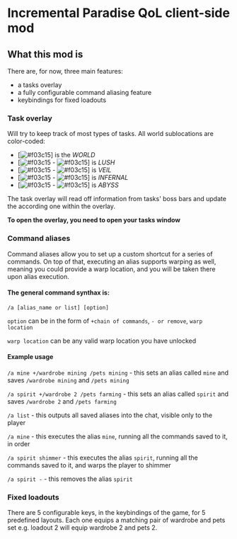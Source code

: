 # Incremental Paradise QoL client-side mod

## What this mod is
There are, for now, three main features:
* a tasks overlay
* a fully configurable command aliasing feature
* keybindings for fixed loadouts

### Task overlay
Will try to keep track of most types of tasks. All world sublocations are color-coded:
- [![#f03c15](https://placehold.co/15x15/555555/555555.png)] is the *WORLD*
- [![#f03c15](https://placehold.co/15x15/555555/555555.png) - ![#f03c15](https://placehold.co/15x15/00AA00/00AA00.png)] is *LUSH*
- [![#f03c15](https://placehold.co/15x15/555555/555555.png) - ![#f03c15](https://placehold.co/15x15/00AAAA/00AAAA.png)] is *VEIL*
- [![#f03c15](https://placehold.co/15x15/555555/555555.png) - ![#f03c15](https://placehold.co/15x15/AA0000/AA0000.png)] is *INFERNAL*
- [![#f03c15](https://placehold.co/15x15/555555/555555.png) - ![#f03c15](https://placehold.co/15x15/AA00AA/AA00AA.png)] is *ABYSS*

The task overlay will read off information from tasks' boss bars and update the according one within the overlay.

**To open the overlay, you need to open your tasks window**

### Command aliases
Command aliases allow you to set up a custom shortcut for a series of commands. On top of that, executing an alias supports warping
as well, meaning you could provide a warp location, and you will be taken there upon alias execution.

#### The general command synthax is:

`/a [alias_name or list] [option]`

`option` can be in the form of `+chain of commands`, `- or remove`, `warp location`

`warp location` can be any valid warp location you have unlocked

#### Example usage

`/a mine +/wardrobe mining /pets mining` - this sets an alias called `mine` and saves `/wardrobe mining` and `/pets mining`

`/a spirit +/wardrobe 2 /pets farming` - this sets an alias called `spirit` and saves `/wardrobe 2` and `/pets farming`

`/a list` - this outputs all saved aliases into the chat, visible only to the player

`/a mine` - this executes the alias `mine`, running all the commands saved to it, in order

`/a spirit shimmer` - this executes the alias `spirit`, running all the commands saved to it, and warps the player to shimmer

`/a spirit -` - this removes the alias `spirit`

### Fixed loadouts
There are 5 configurable keys, in the keybindings of the game, for 5 predefined layouts.
Each one equips a matching pair of wardrobe and pets set e.g. loadout 2 will equip wardrobe 2 and pets 2.